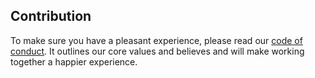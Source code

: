 ## Contribution

To make sure you have a pleasant experience, please read our [code of conduct](CODE_OF_CONDUCT.md). It outlines our core values and believes and will make working together a happier experience.